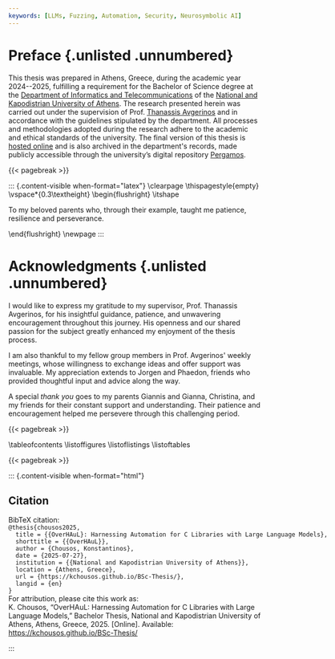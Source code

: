 ```yaml
---
keywords: [LLMs, Fuzzing, Automation, Security, Neurosymbolic AI]
---
```

# Preface {.unlisted .unnumbered}

This thesis was prepared in Athens, Greece, during the academic year 2024--2025, fulfilling a requirement for the Bachelor of Science degree at the [Department of Informatics and Telecommunications](https://www.di.uoa.gr/en) of the [National and Kapodistrian University of Athens](https://en.uoa.gr/). The research presented herein was carried out under the supervision of Prof. [Thanassis Avgerinos](https://cgi.di.uoa.gr/~thanassis/) and in accordance with the guidelines stipulated by the department. All processes and methodologies adopted during the research adhere to the academic and ethical standards of the university. The final version of this thesis is [hosted online](https://kchousos.github.io/BSc-Thesis/) and is also archived in the department's records, made publicly accessible through the university’s digital repository [Pergamos](https://pergamos.lib.uoa.gr/uoa/dl/object/5300250).

{{< pagebreak >}}

<!-- Inscription/dedication page for pdf output -->
::: {.content-visible when-format="latex"}
\clearpage
\thispagestyle{empty}
\vspace*{0.3\textheight}
\begin{flushright}
\itshape
 
To my beloved parents who, through their example, taught me patience, resilience and perseverance.

\end{flushright}
\newpage
:::

# Acknowledgments {.unlisted .unnumbered}

I would like to express my gratitude to my supervisor, Prof. Thanassis Avgerinos, for his insightful guidance, patience, and unwavering encouragement throughout this journey. His openness and our shared passion for the subject greatly enhanced my enjoyment of the thesis process.

I am also thankful to my fellow group members in Prof. Avgerinos' weekly meetings, whose willingness to exchange ideas and offer support was invaluable. My appreciation extends to Jorgen and Phaedon, friends who provided thoughtful input and advice along the way.

A special *thank you* goes to my parents Giannis and Gianna, Christina, and my friends for their constant support and understanding. Their patience and encouragement helped me persevere through this challenging period.

{{< pagebreak >}}

\tableofcontents
\listoffigures
\listoflistings
\listoftables

{{< pagebreak >}}

::: {.content-visible when-format="html"}

<div id="quarto-appendix" class="default">
<section class="quarto-appendix-contents" id="quarto-citation"><h2 class="anchored quarto-appendix-heading" id="citation">Citation</h2><div><div class="quarto-appendix-secondary-label">BibTeX citation:</div>
<pre class="sourceCode code-with-copy quarto-appendix-bibtex"><code class="sourceCode bibtex">@thesis{chousos2025,
  title = {{OverHAuL}: Harnessing Automation for C Libraries with Large Language Models},
  shorttitle = {{OverHAuL}},
  author = {Chousos, Konstantinos},
  date = {2025-07-27},
  institution = {{National and Kapodistrian University of Athens}},
  location = {Athens, Greece},
  url = {https://kchousos.github.io/BSc-Thesis/},
  langid = {en}
}</code></pre>
<div class="quarto-appendix-secondary-label">For attribution, please cite this work as:</div><div id="ref-chousos2025" class="csl-entry quarto-appendix-citeas">
K. Chousos, <span>“OverHAuL: Harnessing Automation for C Libraries with Large Language Models,”</span> Bachelor Thesis, National and Kapodistrian University of Athens, Athens, Greece, 2025. [Online]. Available: <a href="https://kchousos.github.io/BSc-Thesis/">https://kchousos.github.io/BSc-Thesis/</a>
</div></div></section></div>

:::
